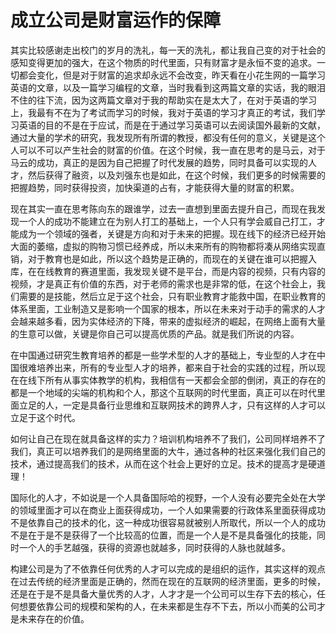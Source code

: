 # 成立公司是财富运作的保障

其实比较感谢走出校门的岁月的洗礼，每一天的洗礼，都让我自己变的对于社会的感知变得更加的强大，在这个物质的时代里面，只有财富才是永恒不变的追求。一切都会变化，但是对于财富的追求却永远不会改变，昨天看在小花生网的一篇学习英语的文章，以及一篇学习编程的文章，当时我看到这两篇文章的实话，我的眼泪不住的往下流，因为这两篇文章对于我的帮助实在是太大了，在对于英语的学习上，我最有不在为了考试而学习的时候，我对于英语的学习才真正的考试，我们学习英语的目的不是在于应试，而是在于通过学习英语可以去阅读国外最新的文献，通过大量的学术的研究，我发现所有所谓的教授，都没有任何的意义，关键是这个人可以不可以产生社会的财富的价值。在这个时候，我一直在思考的是马云，对于马云的成功，真正的是因为自己把握了时代发展的趋势，同时具备可以实现的人才，然后获得了融资，以及刘强东也是如此，在这个时候，我们更多的时候需要的把握趋势，同时获得投资，加快渠道的占有，才能获得大量的财富的积累。

现在其实一直在思考陈向东的跟谁学，过去一直想到里面去提升自己，而现在我发现一个人的成功不能建立在为别人打工的基础上，一个人只有学会威自己打工，才能成为一个领域的强者，关键是方向和对于未来的把握。现在线下的经济已经开始大面的萎缩，虚拟的购物习惯已经养成，所以未来所有的购物都将凑从网络实现直销，对于教育也是如此，所以这个趋势是正确的，而现在的关键在谁可以把握入库，在在线教育的赛道里面，我发现关键不是平台，而是内容的视频，只有内容的视频，才是真正有价值的东西，对于老师的需求也是非常的低，在这个社会上，我们需要的是技能，然后立足于这个社会，只有职业教育才能救中国，在职业教育的体系里面，工业制造又是影响一个国家的根本，所以在未来对于动手的需求的人才会越来越多看，因为实体经济的下降，带来的虚拟经济的崛起，在网络上面有大量的生意可以做，关键是你自己可以提高优质的产品。就是我们所说的内容。

在中国通过研究生教育培养的都是一些学术型的人才的基础上，专业型的人才在中国很难培养出来，所有的专业型人才的培养，都来自于社会的实践的过程，所以现在在线下所有从事实体教学的机构，我相信有一天都会全部的倒闭，真正的存在的都是一个地域的尖端的机构和个人，那这个互联网的时代里面，真正可以在时代里面立足的人，一定是具备行业思维和互联网技术的跨界人才，只有这样的人才可以立足于这个时代。

如何让自己在现在就具备这样的实力？培训机构培养不了我们，公司同样培养不了我们，真正可以培养我们的是网络里面的大牛，通过各种的社区来强化我们自己的技术，通过提高我们的技术，从而在这个社会上更好的立足。技术的提高才是硬道理！

国际化的人才，不如说是一个人具备国际哈的视野，一个人没有必要完全处在大学的领域里面才可以在商业上面获得成功，一个人如果需要的行政体系里面获得成功不是依靠自己的技术的化，这一种成功很容易就被别人所取代，所以一个人的成功不是在于是不是获得了一个比较高的位置，而是一个人是不是具备强化的技能，同时一个人的手艺越强，获得的资源也就越多，同时获得的人脉也就越多。

构建公司是为了不依靠任何优秀的人才可以完成的是组织的运作，其实这样的观点在过去传统的经济里面是正确的，然而在现在的互联网的经济里面，更多的时候，还是在于是不是具备大量优秀的人才，人才才是一个公司可以生存下去的核心，任何想要依靠公司的规模和架构的人，在未来都是生存不下去，所以小而美的公司才是未来存在的价值。
